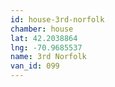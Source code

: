 ```yaml
---
id: house-3rd-norfolk
chamber: house
lat: 42.2038864
lng: -70.9685537
name: 3rd Norfolk
van_id: 099
---
```

